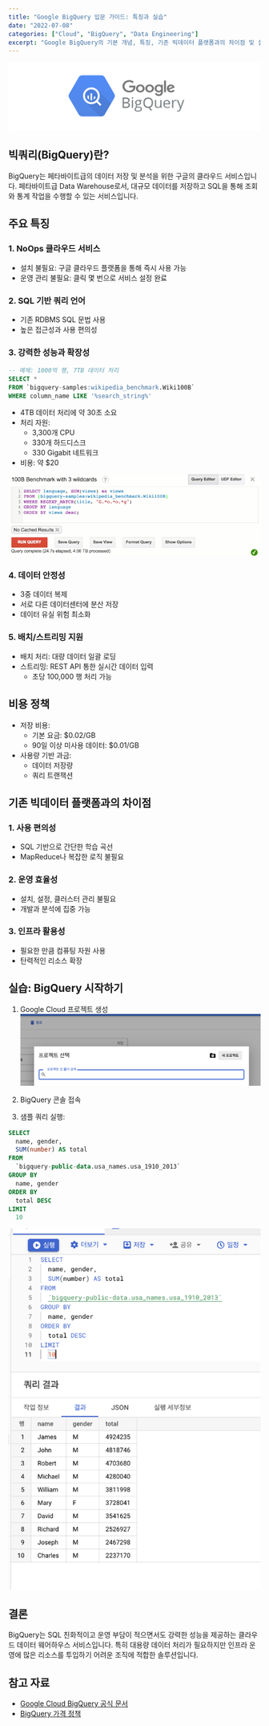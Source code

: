 ```yaml
---
title: "Google BigQuery 입문 가이드: 특징과 실습"
date: "2022-07-08"
categories: ["Cloud", "BigQuery", "Data Engineering"]
excerpt: "Google BigQuery의 기본 개념, 특징, 기존 빅데이터 플랫폼과의 차이점 및 실습 과정을 상세히 알아봅니다."
---
```


![BigQuery](../assets/images/bigquery/bigquery.png)
## 빅쿼리(BigQuery)란?
BigQuery는 페타바이트급의 데이터 저장 및 분석을 위한 구글의 클라우드 서비스입니다. 페타바이트급 Data Warehouse로서, 대규모 데이터를 저장하고 SQL을 통해 조회와 통계 작업을 수행할 수 있는 서비스입니다.

## 주요 특징

### 1. NoOps 클라우드 서비스

- 설치 불필요: 구글 클라우드 플랫폼을 통해 즉시 사용 가능
- 운영 관리 불필요: 클릭 몇 번으로 서비스 설정 완료

### 2. SQL 기반 쿼리 언어

- 기존 RDBMS SQL 문법 사용
- 높은 접근성과 사용 편의성

### 3. 강력한 성능과 확장성

```sql
-- 예제: 1000억 행, 7TB 데이터 처리
SELECT *
FROM `bigquery-samples:wikipedia_benchmark.Wiki100B`
WHERE column_name LIKE '%search_string%'
```

- 4TB 데이터 처리에 약 30초 소요
- 처리 자원:
  - 3,300개 CPU
  - 330개 하드디스크
  - 330 Gigabit 네트워크
- 비용: 약 $20

![BigQuery 성능 예시](../assets/images/bigquery/performance.png)

### 4. 데이터 안정성

- 3중 데이터 복제
- 서로 다른 데이터센터에 분산 저장
- 데이터 유실 위험 최소화

### 5. 배치/스트리밍 지원

- 배치 처리: 대량 데이터 일괄 로딩
- 스트리밍: REST API 통한 실시간 데이터 입력
  - 초당 100,000 행 처리 가능

## 비용 정책

- 저장 비용:
  - 기본 요금: $0.02/GB
  - 90일 이상 미사용 데이터: $0.01/GB
- 사용량 기반 과금:
  - 데이터 저장량
  - 쿼리 트랜잭션

## 기존 빅데이터 플랫폼과의 차이점

### 1. 사용 편의성
- SQL 기반으로 간단한 학습 곡선
- MapReduce나 복잡한 로직 불필요

### 2. 운영 효율성
- 설치, 설정, 클러스터 관리 불필요
- 개발과 분석에 집중 가능

### 3. 인프라 활용성
- 필요한 만큼 컴퓨팅 자원 사용
- 탄력적인 리소스 확장

## 실습: BigQuery 시작하기

1. Google Cloud 프로젝트 생성
   ![프로젝트 생성](../assets/images/bigquery/create-project.png)

2. BigQuery 콘솔 접속

3. 샘플 쿼리 실행:
```sql
SELECT
  name, gender,
  SUM(number) AS total
FROM
  `bigquery-public-data.usa_names.usa_1910_2013`
GROUP BY
  name, gender
ORDER BY
  total DESC
LIMIT
  10
```

![쿼리 결과](../assets/images/bigquery/query-result.png)

## 결론

BigQuery는 SQL 친화적이고 운영 부담이 적으면서도 강력한 성능을 제공하는 클라우드 데이터 웨어하우스 서비스입니다. 특히 대용량 데이터 처리가 필요하지만 인프라 운영에 많은 리소스를 투입하기 어려운 조직에 적합한 솔루션입니다.

## 참고 자료

- [Google Cloud BigQuery 공식 문서](https://cloud.google.com/blog/products/bigquery/anatomy-of-a-bigquery-query)
- [BigQuery 가격 정책](https://cloud.google.com/bigquery/pricing)
